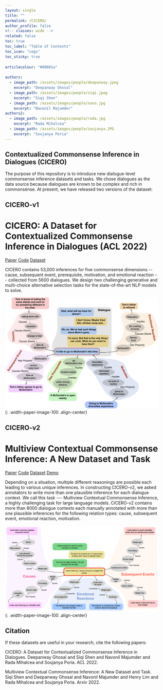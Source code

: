 ```yaml
---
layout: single
title: ""
permalink: /CICERO/
author_profile: false
<!-- classes: wide -->
related: false
toc: true
toc_label: "Table of Contents"
toc_icon: "cogs"
toc_sticky: true

articlecolour: "#00001a"

authors:
  - image_path: /assets/images/people/deepanway.jpeg
    excerpt: "Deepanway Ghosal"
  - image_path: /assets/images/people/siqi.jpeg
    excerpt: "Siqi Shen" 
  - image_path: /assets/images/people/navo.jpg
    excerpt: "Navonil Majumder"
authors2:
  - image_path: /assets/images/people/rada.jpg
    excerpt: "Rada Mihalcea" 
  - image_path: /assets/images/people/soujanya.JPG
    excerpt: "Soujanya Poria"
---
```


## Contextualized Commonsense Inference in Dialogues (CICERO)

The purpose of this repository is to introduce new dialogue-level commonsense inference datasets and tasks. We chose dialogues as the data source because dialogues are known to be complex and rich in commonsense. At present, we have released two versions of the dataset:

## CICERO-v1

<h1> <spani>CICERO</spani>: A Dataset for Contextualized Commonsense Inference in Dialogues (ACL 2022) </h1>

<a href="https://arxiv.org/pdf/2203.13926.pdf" target="_blank" class="btn btn--success btn--large" role="button">Paper</a> 
<a href="https://github.com/declare-lab/CICERO/tree/main/v1/" target="_blank" class="btn btn--warning btn--large" role="button">Code</a>
<a href="https://github.com/declare-lab/CICERO/releases/download/v1.0.0/data.zip" target="_blank" class="btn btn--info btn--large" role="button">Dataset</a>


<p><spano>CICERO</spano> contains 53,000 inferences for five commonsense dimensions -- cause, subsequent event, prerequisite, motivation, and emotional reaction -- collected from 5600 dialogues. We design two challenging generative and multi-choice alternative selection tasks for the state-of-the-art NLP models to solve.</p>

![image-center](/assets/images/resources/cicero.png){: .width-paper-image-100 .align-center}

## CICERO-v2

<h1>Multiview Contextual Commonsense Inference: A New Dataset and Task</h1>

<a href="https://arxiv.org/abs/2210.02890" target="_blank" class="btn btn--success btn--large" role="button">Paper</a> 
<a href="https://github.com/declare-lab/CICERO/tree/main/v2/" target="_blank" class="btn btn--warning btn--large" role="button">Code</a>
<a href="https://github.com/declare-lab/CICERO/releases/download/v2.0.0/data.zip" target="_blank" class="btn btn--info btn--large" role="button">Dataset</a>
<a href="https://huggingface.co/declare-lab/dialect" target="_blank" class="btn btn--info btn--large" role="button">Demo</a>

Depending on a situation, multiple different reasonings are possible each leading to various unique inferences. In constructing CICERO-v2, we asked annotators to write more than one plausible inference for each dialogue context. We call this task --- Multiview Contextual Commonsense Inference, a highly challenging task for large language models. CICERO-v2 contains more than 8000 dialogue contexts each manually annotated with more than one plausible inferences for the following relation types: cause, subsequent event, emotional reaction, motivation.

![image-center](/assets/images/resources/cicerov2.png){: .width-paper-image-100 .align-center}

## Citation

If these datasets are useful in your research, cite the following papers:

<div class="notice--success">
    <p> <spano>CICERO</spano>: A Dataset for Contextualized Commonsense Inference in Dialogues. Deepanway Ghosal and Siqi Shen and Navonil Majumder and Rada Mihalcea and Soujanya Poria. ACL 2022.</p>
</div>

<div class="notice--success">
    <p> Multiview Contextual Commonsense Inference: A New Dataset and Task. Siqi Shen and Deepanway Ghosal and Navonil Majumder and Henry Lim and Rada Mihalcea and Soujanya Poria. Arxiv 2022.</p>
</div>
    
<!-- ### Authors

{% include feature_row id="authors" %}
{% include feature_row id="authors2" %} -->
<!-- <div class="containerimage">
	<img src="/assets/images/people/deepanway.jpeg">
	<figcaption>Deepanway Ghosal</figcaption>
	<img src="/assets/images/people/siqi.jpeg">
	<figcaption>Siqi Shen</figcaption>
	<img src="/assets/images/people/navo.jpg">
	<figcaption>Navonil Majumder</figcaption>
	<img src="/assets/images/people/rada.jpg">
	<figcaption>Rada Mihalcea</figcaption>
	<img src="/assets/images/people/soujanya.JPG">
</div> -->

<!-- <div class="rowcus">
  <div class="columncus">
    <img src="/assets/images/people/deepanway.jpeg" alt="Deepanway Ghosal" style="width:100%">
	  <figcaption align="center"><a href="https://deepanwayx.github.io/">Deepanway Ghosal</a></figcaption>
  </div>
  <div class="columncus">
    <img src="/assets/images/people/siqi.jpeg" alt="Siqi Shen" style="width:100%">
	  <figcaption align="center"><a href="">Siqi Shen</a></figcaption>
  </div>
  <div class="columncus">
    <img src="/assets/images/people/navo.jpg" alt="Navonil Majumder" style="width:100%">
	  <figcaption align="center"><a href="https://nmder.info/">Navonil Majumder</a></figcaption>
  </div>
  <div class="columncus">
    <img src="/assets/images/people/rada.jpg" alt="Rada Mihalcea" style="width:100%">
	  <figcaption align="center"><a href="https://web.eecs.umich.edu/~mihalcea/">Rada Mihalcea</a></figcaption>
  </div>
  <div class="columncus">
    <img src="/assets/images/people/soujanya.JPG" alt="Soujanya Poria" style="width:100%">
	  <figcaption align="center"><a href="https://sporia.info">Soujanya Poria</a></figcaption>
  </div>
</div> -->
